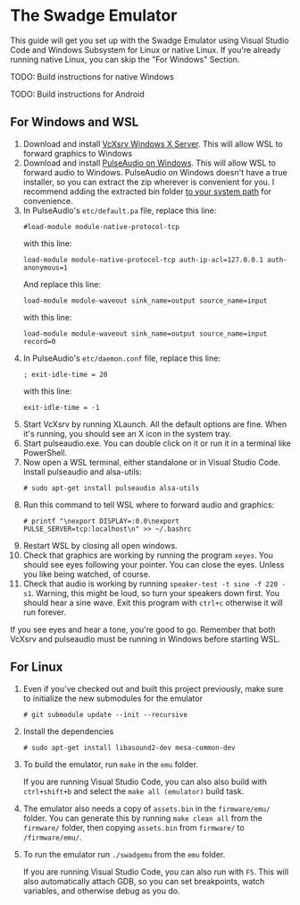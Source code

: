 # The Swadge Emulator

This guide will get you set up with the Swadge Emulator using Visual Studio Code and Windows Subsystem for Linux or native Linux.
If you're already running native Linux, you can skip the "For Windows" Section.

TODO: Build instructions for native Windows

TODO: Build instructions for Android

## For Windows and WSL
1. Download and install [VcXsrv Windows X Server](https://sourceforge.net/projects/vcxsrv/files/latest/download). This will allow WSL to forward graphics to Windows
1. Download and install [PulseAudio on Windows](http://bosmans.ch/pulseaudio/pulseaudio-1.1.zip). This will allow WSL to forward audio to Windows. PulseAudio on Windows doesn't have a true installer, so you can extract the zip wherever is convenient for you. I recommend adding the extracted bin folder [to your system path](https://docs.telerik.com/teststudio/features/test-runners/add-path-environment-variables) for convenience.
1. In PulseAudio's `etc/default.pa` file, replace this line:
    ```
    #load-module module-native-protocol-tcp
    ```
    with this line:
    ```
    load-module module-native-protocol-tcp auth-ip-acl=127.0.0.1 auth-anonymous=1
    ```
	And replace this line:
	```
    load-module module-waveout sink_name=output source_name=input
	```
    with this line:
    ```
    load-module module-waveout sink_name=output source_name=input record=0
    ```
1. In PulseAudio's `etc/daemon.conf` file, replace this line:
    ```
    ; exit-idle-time = 20
    ```
    with this line:
    ```
    exit-idle-time = -1
    ```
1. Start VcXsrv by running XLaunch. All the default options are fine. When it's running, you should see an X icon in the system tray.
1. Start pulseaudio.exe. You can double click on it or run it in a terminal like PowerShell. 
1. Now open a WSL terminal, either standalone or in Visual Studio Code. Install pulseaudio and alsa-utils:
	```
	# sudo apt-get install pulseaudio alsa-utils
	```
1. Run this command to tell WSL where to forward audio and graphics:
	```
	# printf "\nexport DISPLAY=:0.0\nexport PULSE_SERVER=tcp:localhost\n" >> ~/.bashrc
	```
1. Restart WSL by closing all open windows.
1. Check that graphics are working by running the program `xeyes`. You should see eyes following your pointer. You can close the eyes. Unless you like being watched, of course.
1. Check that audio is working by running `speaker-test -t sine -f 220 -s1`. Warning, this might be loud, so turn your speakers down first. You should hear a sine wave. Exit this program with `ctrl+c` otherwise it will run forever.

If you see eyes and hear a tone, you're good to go. Remember that both VcXsrv and pulseaudio must be running in Windows before starting WSL.

## For Linux

1. Even if you've checked out and built this project previously, make sure to initialize the new submodules for the emulator
	```
	# git submodule update --init --recursive
	```
1. Install the dependencies
	```
	# sudo apt-get install libasound2-dev mesa-common-dev
	```
1. To build the emulator, run `make` in the `emu` folder.
    
	If you are running Visual Studio Code, you can also also build with `ctrl+shift+b` and select the `make all (emulator)` build task.
1. The emulator also needs a copy of `assets.bin` in the `firmware/emu/` folder. You can generate this by running `make clean all` from the `firmware/` folder, then copying `assets.bin` from `firmware/` to `/firmware/emu/`.
1. To run the emulator run `./swadgemu` from the `emu` folder.
    
	If you are running Visual Studio Code, you can also run with `F5`. This will also automatically attach GDB, so you can set breakpoints, watch variables, and otherwise debug as you do.
